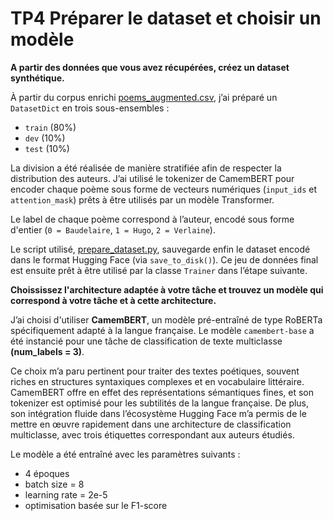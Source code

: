 # TP4 Préparer le dataset et choisir un modèle


**A partir des données que vous avez récupérées, créez un dataset synthétique.**

À partir du corpus enrichi [poems_augmented.csv](https://github.com/simeng-song/outils-de-traitement-de-corpus/blob/main/Project/data/clean/poems_augmented.csv), j’ai préparé un `DatasetDict` en trois sous-ensembles :

- `train` (80%)
- `dev` (10%)
- `test` (10%)

La division a été réalisée de manière stratifiée afin de respecter la distribution des auteurs. J’ai  utilisé le tokenizer de CamemBERT pour encoder chaque poème sous forme de vecteurs numériques (`input_ids` et `attention_mask`) prêts à être utilisés par un modèle Transformer. 

Le label de chaque poème correspond à l’auteur, encodé sous forme d'entier (`0 = Baudelaire`, `1 = Hugo`, `2 = Verlaine`).

Le script utilisé, [prepare_dataset.py](https://github.com/simeng-song/outils-de-traitement-de-corpus/blob/main/Project/scripts/process/prepare_dataset.py), sauvegarde enfin le dataset encodé dans le format Hugging Face  (via `save_to_disk()`). Ce jeu de données final est ensuite prêt à être utilisé par la classe `Trainer` dans l’étape suivante.    

  
**Choississez l'architecture adaptée à votre tâche et trouvez un modèle qui correspond à votre tâche et à cette architecture.**

J’ai choisi d'utiliser **CamemBERT**, un modèle pré-entraîné de type RoBERTa spécifiquement adapté à la langue française. Le modèle `camembert-base` a été instancié pour une tâche de classification de texte multiclasse **(num_labels = 3)**.

Ce choix m’a paru pertinent pour traiter des textes poétiques, souvent riches en structures syntaxiques complexes et en vocabulaire littéraire. CamemBERT offre en effet des représentations sémantiques fines, et son tokenizer est optimisé pour les subtilités de la langue française. De plus, son intégration fluide dans l’écosystème Hugging Face m’a permis de le mettre en œuvre rapidement dans une architecture de classification multiclasse, avec trois étiquettes correspondant aux auteurs étudiés.

Le modèle a été entraîné avec les paramètres suivants :

- 4 époques
- batch size = 8
- learning rate = 2e-5
- optimisation basée sur le F1-score

